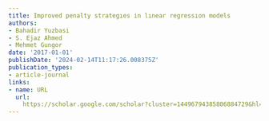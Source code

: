 ```yaml
---
title: Improved penalty strategıes in lınear regressıon models
authors:
- Bahadir Yuzbasi
- S. Ejaz Ahmed
- Mehmet Gungor
date: '2017-01-01'
publishDate: '2024-02-14T11:17:26.008375Z'
publication_types:
- article-journal
links:
- name: URL
  url: 
    https://scholar.google.com/scholar?cluster=14496794385806884729&hl=en&oi=scholarr
---
```

